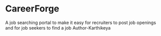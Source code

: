 # CareerForge
A job searching portal to make it easy for recruiters to post job openings and for job seekers to find a job 
Author-Karthikeya
